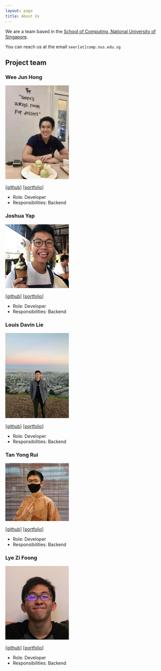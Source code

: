 ```yaml
---
layout: page
title: About Us
---
```


We are a team based in the [School of Computing, National University of Singapore](http://www.comp.nus.edu.sg).

You can reach us at the email `seer[at]comp.nus.edu.sg`

## Project team

### Wee Jun Hong

<img src="images/whoisjunhong.png" width="200px">

[[github](https://github.com/whoisjunhong)]
[[portfolio](team/whoisjunhong.md)]

* Role: Developer
* Responsibilities: Backend

### Joshua Yap

<img src="images/e0544333.png" width="200px">

[[github](http://github.com/e0544333)]
[[portfolio](team/e0544333.md)]

* Role: Developer
* Responsibilities: Backend

### Louis Davin Lie

<img src="images/louisdavinlie.png" width="200px">

[[github](http://github.com/louisdavinlie)]
[[portfolio](team/louisdavinlie.md)]

* Role: Developer
* Responsibilities: Backend

### Tan Yong Rui

<img src="images/fenway17.png" width="200px">

[[github](http://github.com/fenway17)]
[[portfolio](team/fenway17.md)]

* Role: Developer
* Responsibilities: Backend

### Lye Zi Foong

<img src="images/lzf834.png" width="200px">

[[github](http://github.com/lzf834)]
[[portfolio](team/lzf834.md)]

* Role: Developer
* Responsibilities: Backend
